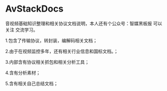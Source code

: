# AvStackDocs
音视频基础知识整理和相关协议文档说明，本人还有个公众号：智媒黑板报
可以关注 交流学习。

1.包含了传输协议，转封装，编解码相关文档；

2.由于在视频监控多年，还有相关行业信息和国标文档。；

3.内部含有协议相关抓包和相关分析工具；

4.含有分析素材；

5.含有相关自己总结文档；

